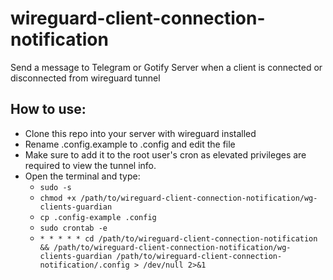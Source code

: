 # wireguard-client-connection-notification
Send a message to Telegram or Gotify Server when a client is connected or disconnected from wireguard tunnel

## How to use:
- Clone this repo into your server with wireguard installed
- Rename .config.example to .config and edit the file
- Make sure to add it to the root user's cron as elevated privileges are required to view the tunnel info.
- Open the terminal and type:
  - `sudo -s`
  - `chmod +x /path/to/wireguard-client-connection-notification/wg-clients-guardian`
  - `cp .config-example .config`
  - `sudo crontab -e`
  - `* * * * * cd /path/to/wireguard-client-connection-notification && /path/to/wireguard-client-connection-notification/wg-clients-guardian /path/to/wireguard-client-connection-notification/.config > /dev/null 2>&1`